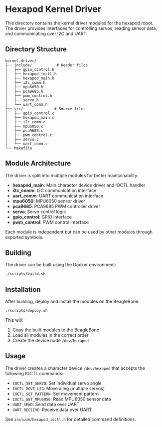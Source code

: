 # Hexapod Kernel Driver

This directory contains the kernel driver modules for the hexapod robot. The driver provides interfaces for controlling servos, reading sensor data, and communicating over I2C and UART.

## Directory Structure

```
kernel_driver/
├── include/           # Header files
│   ├── gpio_control.h
│   ├── hexapod_ioctl.h
│   ├── hexapod_main.h
│   ├── i2c_comm.h
│   ├── mpu6050.h
│   ├── pca9685.h
│   ├── pwm_control.h
│   ├── servo.h
│   └── uart_comm.h
├── src/              # Source files
│   ├── gpio_control.c
│   ├── hexapod_main.c
│   ├── i2c_comm.c
│   ├── mpu6050.c
│   ├── pca9685.c
│   ├── pwm_control.c
│   ├── servo.c
│   └── uart_comm.c
└── Makefile
```

## Module Architecture

The driver is split into multiple modules for better maintainability:

- **hexapod_main**: Main character device driver and IOCTL handler
- **i2c_comm**: I2C communication interface
- **uart_comm**: UART communication interface
- **mpu6050**: MPU6050 sensor driver
- **pca9685**: PCA9685 PWM controller driver
- **servo**: Servo control logic
- **gpio_control**: GPIO interface
- **pwm_control**: PWM control interface

Each module is independent but can be used by other modules through exported symbols.

## Building

The driver can be built using the Docker environment:
```bash
./scripts/build.sh
```

## Installation

After building, deploy and install the modules on the BeagleBone:
```bash
./scripts/deploy.sh
```

This will:
1. Copy the built modules to the BeagleBone
2. Load all modules in the correct order
3. Create the device node `/dev/hexapod`

## Usage

The driver creates a character device `/dev/hexapod` that accepts the following IOCTL commands:
- `IOCTL_SET_SERVO`: Set individual servo angle
- `IOCTL_MOVE_LEG`: Move a leg (multiple servos)
- `IOCTL_SET_PATTERN`: Set movement pattern
- `IOCTL_GET_MPU6050`: Read MPU6050 sensor data
- `UART_SEND`: Send data over UART
- `UART_RECEIVE`: Receive data over UART

See `include/hexapod_ioctl.h` for detailed command definitions.
